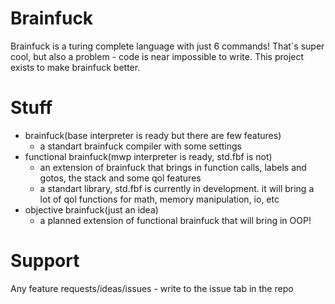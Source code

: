 # Brainfuck
 Brainfuck is a turing complete language with just 6 commands!
 That`s super cool, but also a problem - code is near impossible to write.
 This project exists to make brainfuck better.
# Stuff
- brainfuck(base interpreter is ready but there are few features)
  - a standart brainfuck compiler with some settings
- functional brainfuck(mwp interpreter is ready, std.fbf is not)
  - an extension of brainfuck that brings in function calls, labels and gotos, the stack and some qol features
  - a standart library, std.fbf is currently in development. it will bring a lot of qol functions for math, memory manipulation, io, etc
- objective brainfuck(just an idea)
  - a planned extension of functional brainfuck that will bring in OOP!
# Support
Any feature requests/ideas/issues - write to the issue tab in the repo
